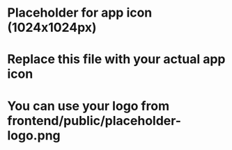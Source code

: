 # Placeholder for app icon (1024x1024px)
# Replace this file with your actual app icon
# You can use your logo from frontend/public/placeholder-logo.png
